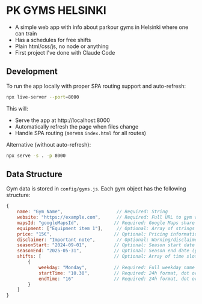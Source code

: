 # PK GYMS HELSINKI

<INSERT PAGE URL HERE>

- A simple web app with info about parkour gyms in Helsinki where one can train
- Has a schedules for free shifts
- Plain html/css/js, no node or anything
- First project I've done with Claude Code

## Development

To run the app locally with proper SPA routing support and auto-refresh:

```bash
npx live-server --port=8000
```

This will:
- Serve the app at http://localhost:8000
- Automatically refresh the page when files change
- Handle SPA routing (serves `index.html` for all routes)

Alternative (without auto-refresh):
```bash
npx serve -s . -p 8000
```

## Data Structure

Gym data is stored in `config/gyms.js`. Each gym object has the following structure:

```javascript
{
    name: "Gym Name",                    // Required: String
    website: "https://example.com",      // Required: Full URL to gym website
    mapsId: "googleMapsId",             // Required: Google Maps share ID for location
    equipment: ["Equipment item 1"],     // Optional: Array of strings with emojis
    price: "15€",                       // Optional: Pricing information string
    disclaimer: "Important note",        // Optional: Warning/disclaimer text
    seasonStart: "2024-09-01",          // Optional: Season start date (yyyy-mm-dd)
    seasonEnd: "2025-05-31",            // Optional: Season end date (yyyy-mm-dd)
    shifts: [                           // Optional: Array of time slots
        {
            weekday: "Monday",          // Required: Full weekday name
            startTime: "10.30",         // Required: 24h format, dot or colon separator
            endTime: "16"               // Required: 24h format, dot or colon separator
        }
    ]
}
```